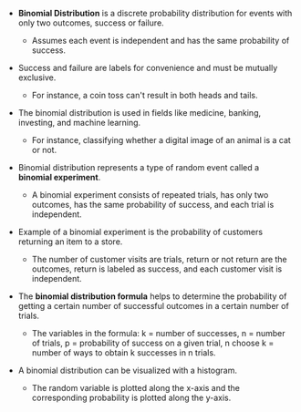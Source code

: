 * **Binomial Distribution** is a discrete probability distribution for events with only two outcomes, success or failure.
    * Assumes each event is independent and has the same probability of success.

* Success and failure are labels for convenience and must be mutually exclusive.
    * For instance, a coin toss can't result in both heads and tails.

* The binomial distribution is used in fields like medicine, banking, investing, and machine learning.
    * For instance, classifying whether a digital image of an animal is a cat or not.

* Binomial distribution represents a type of random event called a **binomial experiment**.
    * A binomial experiment consists of repeated trials, has only two outcomes, has the same probability of success, and each trial is independent.

* Example of a binomial experiment is the probability of customers returning an item to a store.
    * The number of customer visits are trials, return or not return are the outcomes, return is labeled as success, and each customer visit is independent.

* The **binomial distribution formula** helps to determine the probability of getting a certain number of successful outcomes in a certain number of trials.
    * The variables in the formula: k = number of successes, n = number of trials, p = probability of success on a given trial, n choose k = number of ways to obtain k successes in n trials.

* A binomial distribution can be visualized with a histogram.
    * The random variable is plotted along the x-axis and the corresponding probability is plotted along the y-axis.
